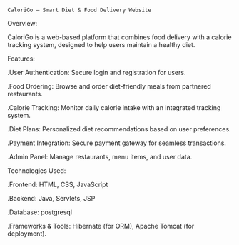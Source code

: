                                                                              CaloriGo – Smart Diet & Food Delivery Website

Overview:

CaloriGo is a web-based platform that combines food delivery with a calorie
tracking system, designed to help users maintain a healthy diet. 

Features:

.User Authentication: Secure login and registration for users.

.Food Ordering: Browse and order diet-friendly meals from partnered restaurants.

.Calorie Tracking: Monitor daily calorie intake with an integrated tracking system.

.Diet Plans: Personalized diet recommendations based on user preferences.

.Payment Integration: Secure payment gateway for seamless transactions.

.Admin Panel: Manage restaurants, menu items, and user data.

Technologies Used:

.Frontend: HTML, CSS, JavaScript

.Backend: Java, Servlets, JSP

.Database: postgresql

.Frameworks & Tools: Hibernate (for ORM), Apache Tomcat (for deployment).


